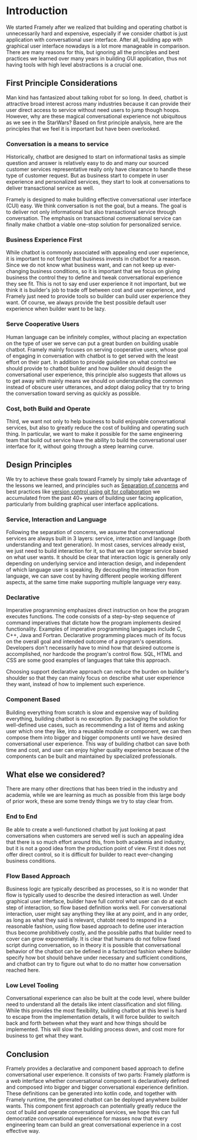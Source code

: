 # Introduction

We started Framely after we realized that building and operating chatbot is unnecessarily hard and expensive, especially if we consider chatbot is just application with conversational user interface. After all, building app with graphical user interface nowadays is a lot more manageable in comparison. There are many reasons for this, but ignoring all the principles and best practices we learned over many years in building GUI application, thus not having tools with high level abstractions is a crucial one.

## First Principle Considerations
Man kind has fantasized about talking robot for so long. In deed, chatbot is attractive broad interest across many industries because it can provide their user direct access to service without need users to jump though hoops. However, why are these magical conversational experience not ubiquitous as we see in the StarWars? Based on first principle analysis, here are the principles that we feel it is important but have been overlooked.

### Conversation is a means to service
Historically, chatbot are designed to start on informational tasks as simple question and answer is relatively easy to do and many our sourced customer services representative really only have clearance to handle these type of customer request. But as business start to compete in user experience and personalized services, they start to look at conversations to deliver transactional service as well. 

Framely is designed to make building effective conversational user interface (CUI) easy. We think conversation is not the goal, but a means. The goal is to deliver not only informational but also transactional service through conversation. The emphasis on transactional conversational service can finally make chatbot a viable one-stop solution for personalized service.

### Business Experience First
While chatbot is commonly associated with appealing end user experience, it is important to not forget that business invests in chatbot for a reason. Since we do not know what business want, and can not keep up ever-changing business conditions, so it is important that we focus on giving business the control they to define and tweak conversational experience they see fit. This is not to say end user experience it not important, but we think it is builder's job to trade off between cost and user experience, and Framely just need to provide tools so builder can build user experience they want. Of course, we always provide the best possible default user experience when builder want to be lazy.

### Serve Cooperative Users
Human language can be infinitely complex, without placing an expectation on the type of user we serve can put a great burden on building usable chatbot. Framely mainly focuses on serving cooperative users, whose goal of engaging in conversation with chatbot is to get served with the least effort on their part. In addition to provide guideline on what control we should provide to chatbot builder and how builder should design the conversational user experience, this principle also suggests that allows us to get away with mainly  means we should on understanding the common instead of obscure user utterances, and adopt dialog policy that try to bring the conversation toward serving as quickly as possible.

### Cost, both Build and Operate
Third, we want not only to help business to build enjoyable conversational services, but also to greatly reduce the cost of building and operating such thing. In particular, we want to make it possible for the same engineering team that build out service have the ability to build the conversational user interface for it, without going through a steep learning curve. 

## Design Principles

We try to achieve these goals toward Framely by simply take advantage of the lessons we learned, and principles such as [Separation of concerns](https://en.wikipedia.org/wiki/Separation_of_concerns) and best practices like [version control using git for collaboration](https://en.wikipedia.org/wiki/Git) we accumulated from the past 40+ years of building user facing application, particularly from building graphical user interface applications.

### Service, Interaction and Language
Following the separation of concerns, we assume that conversational services are always built in 3 layers: service, interaction and language (both understanding and text generation). In most cases, services already exist, we just need to build interaction for it, so that we can trigger service based on what user wants. It should be clear that interaction logic is generally only depending on underlying service and interaction design, and independent of which language user is speaking. By decoupling the interaction from language, we can save cost by having different people working different aspects, at the same time make supporting multiple language very easy.

### Declarative
Imperative programming emphasizes direct instruction on how the program executes functions. The code consists of a step-by-step sequence of command imperatives that dictate how the program implements desired functionality. Examples of imperative programming languages include C, C++, Java and Fortran.
Declarative programming places much of its focus on the overall goal and intended outcome of a program's operations. Developers don't necessarily have to mind how that desired outcome is accomplished, nor hardcode the program's control flow. SQL, HTML and CSS are some good examples of languages that take this approach.

Choosing support declarative approach can reduce the burden on builder's shoulder so that they can mainly focus on describe what user experience they want, instead of how to implement such experience.

### Component Based
Building everything from scratch is slow and expensive way of building everything, building chatbot is no exception. By packaging the solution for well-defined use cases, such as recommending a list of items and asking user which one they like, into a reusable module or component, we can then compose them into bigger and bigger components until we have desired conversational user experience. This way of building chatbot can save both time and cost, and user can enjoy higher quality experience because of the components can be built and maintained by specialized professionals.


## What else we considered?
There are many other directions that has been tried in the industry and academia, while we are learning as much as possible from this large body of prior work, these are some trendy things we try to stay clear from. 

### End to End
Be able to create a well-functioned chatbot by just looking at past conversations when customers are served well is such an appealing idea that there is so much effort around this, from both academia and industry, but it is not a good idea from the production point of view. First it does not offer direct control, so it is difficult for builder to react ever-changing business conditions. 


### Flow Based Approach
Business logic are typically described as processes, so it is no wonder that flow is typically used to describe the desired interaction as well. Under graphical user interface, builder have full control what user can do at each step of interaction, so flow based definition works well. For conversational interaction, user might say anything they like at any point, and in any order, as long as what they said is relevant, chatobt need to respond in a reasonable fashion, using flow based approach to define user interaction thus become prohibitively costly, and the possible paths that builder need to cover can grow exponentially. It is clear that humans do not follow fixed script during conversation, so in theory it is possible that conversational behavior of the chatbot can be defined in a factorized fashion where builder specify how bot should behave under necessary and sufficient conditions, and chatbot can try to figure out what to do no matter how conversation reached here.   

### Low Level Tooling
Conversational experience can also be built at the code level, where builder need to understand all the details like intent classification and slot filling. While this provides the most flexibility, building chatbot at this level is hard to escape from the implementation details, it will force builder to switch back and forth between what they want and how things should be implemented. This will slow the building process down, and cost more for business to get what they want.


## Conclusion
Framely provides a declarative and component based approach to define conversational user experience. It consists of two parts: Framely platform is a web interface whether conversational component is declaratively defined and composed into bigger and bigger conversational experience definition. These definitions can be generated into kotlin code, and together with Framely runtime, the generated chatbot can be deployed anywhere builder wants. This component first approach can potentially greatly reduce the cost of build and operate conversational services, we hope this can full democratize conversational experience for masses now that every engineering team can build an great conversational experience in a cost effective way. 
